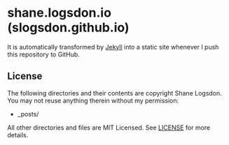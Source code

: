 # shane.logsdon.io (slogsdon.github.io)

It is automatically transformed by [Jekyll](http://github.com/mojombo/jekyll) into a static site whenever I push this repository to GitHub.

## License

The following directories and their contents are copyright Shane Logsdon. You may not reuse anything therein without my permission:

* _posts/

All other directories and files are MIT Licensed. See [LICENSE](https://github.com/slogsdon/slogsdon.github.io/blob/master/LICENSE) for more details.